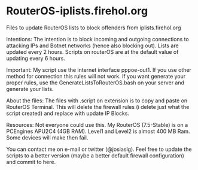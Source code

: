 # RouterOS-iplists.firehol.org
Files to update RouterOS lists to block offenders from iplists.firehol.org

Intentions:
The intention is to block incoming and outgoing connections to attacking IPs and Botnet networks (hence also blocking out).
Lists are updated every 2 hours.
Scripts on routerOS are at the default value of updating every 6 hours.

Important:
My script use the internet interface pppoe-out1. If you use other method for connection this rules will not work.
If you want generate your proper rules, use the GenerateListsToRouterOS.bash on your server and generate your lists.

About the files:
The files with .script on extension is to copy and paste on RouterOS Terminal.
This will delete the firewall rules (i delete just what the script created) and
replace with update IP Blocks. 

Resources:
Not everyone could use this. 
My RouterOS (7.5-Stable) is on a PCEngines APU2C4 (4GB RAM). 
Level1 and Level2 is almost 400 MB Ram. 
Some devices will make then fail. 

You can contact me on e-mail or twitter (@josiaslg). Feel free to update the scripts to a better version (maybe a better default firewall configuration) and commit to here.
